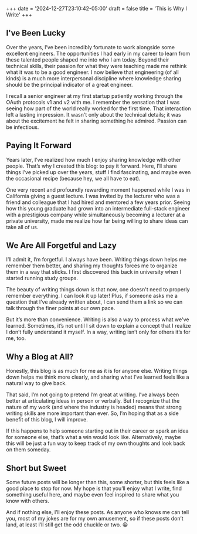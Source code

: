 +++ date = '2024-12-27T23:10:42-05:00'
draft = false
title = 'This is Why I Write'
+++

## I've Been Lucky

Over the years, I’ve been incredibly fortunate to work alongside some excellent engineers. The opportunities I had early in my career to learn from these talented people shaped me into who I am today. Beyond their technical skills, their passion for what they were teaching made me rethink what it was to be a good engineer. I now believe that engineering (of all kinds) is a much more interpersonal discipline where knowledge sharing should be the principal indicator of a great engineer.

I recall a senior engineer at my first startup patiently working through the OAuth protocols v1 and v2 with me. I remember the sensation that I was seeing how part of the world really worked for the first time. That interaction left a lasting impression. It wasn't only about the technical details; it was about the excitement he felt in sharing something he admired. Passion can be infectious.

## Paying It Forward

Years later, I’ve realized how much I enjoy sharing knowledge with other people. That’s why I created this blog: to pay it forward. Here, I’ll share things I’ve picked up over the years, stuff I find fascinating, and maybe even the occasional recipe (because hey, we all have to eat).

One very recent and profoundly rewarding moment happened while I was in California giving a guest lecture. I was invited by the lecturer who was a friend and colleague that I had hired and mentored a few years prior. Seeing how this young graduate had grown into an intermediate full-stack engineer with a prestigious company while simultaneously becoming a lecturer at a private university, made me realize how far being willing to share ideas can take all of us.

## We Are All Forgetful and Lazy

I’ll admit it, I’m forgetful. I always have been. Writing things down helps me remember them better, and sharing my thoughts forces me to organize them in a way that sticks. I first discovered this back in university when I started running study groups.

The beauty of writing things down is that now, one doesn't need to properly remember everything. I can look it up later! Plus, if someone asks me a question that I’ve already written about, I can send them a link so we can talk through the finer points at our own pace. 

But it’s more than convenience. Writing is also a way to process what we've learned. Sometimes, it’s not until I sit down to explain a concept that I realize I don’t fully understand it myself. In a way, writing isn’t only for others it’s for me, too.

## Why a Blog at All?

Honestly, this blog is as much for me as it is for anyone else. Writing things down helps me think more clearly, and sharing what I’ve learned feels like a natural way to give back.

That said, I’m not going to pretend I’m great at writing. I’ve always been better at articulating ideas in person or verbally. But I recognize that the nature of my work (and where the industry is headed) means that strong writing skills are more important than ever. So, I’m hoping that as a side benefit of this blog, I will improve.

If this happens to help someone starting out in their career or spark an idea for someone else, that’s what a win would look like. Alternatively, maybe this will be just a fun way to keep track of my own thoughts and look back on them someday.

## Short but Sweet

Some future posts will be longer than this, some shorter, but this feels like a good place to stop for now. My hope is that you’ll enjoy what I write, find something useful here, and maybe even feel inspired to share what you know with others.

And if nothing else, I’ll enjoy these posts. As anyone who knows me can tell you, most of my jokes are for my own amusement, so if these posts don’t land, at least I’ll still get the odd chuckle or two. 😀